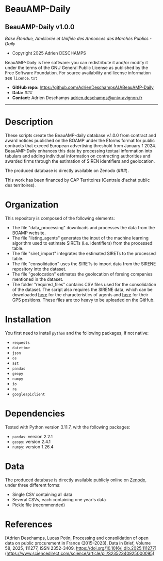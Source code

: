 # BeauAMP-Daily

BeauAMP-Daily v1.0.0
-------------------------------------------------------------------------
*Base Étendue, Améliorée et Unifiée des Annonces des Marchés Publics - Daily*

* Copyright 2025 Adrien DESCHAMPS

BeauAMP-Daily is free software: you can redistribute it and/or modify it under the terms of the GNU General Public License as published by the Free Software Foundation. For source availability and license information see `licence.txt`

* **GitHub repo:** https://github.com/AdrienDeschampsAU/BeauAMP-Daily
* **Data:** ###
* **Contact:** Adrien Deschamps <adrien.deschamps@univ-avignon.fr>
 
-------------------------------------------------------------------------

# Description
These scripts create the BeauAMP-daily database v.1.0.0 from contract and award notices published on the BOAMP under the Eforms format for public contracts that exceed European advertising threshold from January 1 2024. BeauAMP-Daily enhances this data by processing textual information into tabulars and adding individual information on contracting authorities and awarded firms through the estimation of SIREN identifiers and geolocation.

The produced database is directly available on Zenodo (###).

This work has been financed by CAP Territoires (Centrale d'achat public des territoires).

# Organization
This repository is composed of the following elements:
* The file "data_processing" downloads and processes the data from the BOAMP website.
* The file "listing_agents" generates the input of the machine learning algorithm used to estimate SIRETs (i.e. identifiers) from the processed table.
* The file "siret_import" integrates the estimated SIRETs to the processed table.
* The file "consolidation" uses the SIRETs to import data from the SIRENE repository into the dataset.
* The file "geolocation" estimates the geolocation of foreing companies mentioned in the dataset.
* The folder "required_files" contains CSV files used for the consolidation of the dataset. The script also requires the SIRENE data, which can be downloaded [here](https://www.data.gouv.fr/fr/datasets/base-sirene-des-entreprises-et-de-leurs-etablissements-siren-siret/) for the characteristics of agents and [here](https://www.data.gouv.fr/fr/datasets/geolocalisation-des-etablissements-du-repertoire-sirene-pour-les-etudes-statistiques/) for their GPS positions. These files are too heavy to be uploaded on the GitHub.

# Installation
You first need to install `python` and the following packages, if not native:
* `requests`
* `datetime`
* `json`
* `os`
* `ast`
* `pandas`
* `geopy`
* `numpy`
* `io`
* `re`
* `googleapiclient`


# Dependencies
Tested with Python version 3.11.7, with the following packages:
* `pandas`: version 2.2.1
* `geopy`: version 2.4.1
* `numpy`: version 1.26.4

# Data
The produced database is directly available publicly online on [Zenodo](https://doi.org/XXXXX), under three different forms:
* Single CSV containing all data
* Several CSVs, each containing one year's data
* Pickle file (recommended)


# References

[Adrien Deschamps, Lucas Potin,
Processing and consolidation of open data on public procurement in France (2015–2023),
Data in Brief,
Volume 58,
2025,
111277,
ISSN 2352-3409,
https://doi.org/10.1016/j.dib.2025.111277](https://www.sciencedirect.com/science/article/pii/S2352340925000095)
